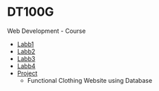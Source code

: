 # DT100G
Web Development - Course

* [Labb1](Labb1)
* [Labb2](Labb2)
* [Labb3](Labb3)
* [Labb4](Labb4)
* [Project](Project)
  * Functional Clothing Website using Database
